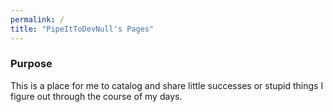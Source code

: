 ```yaml
---
permalink: /
title: "PipeItToDevNull's Pages"
---
```

### Purpose
This is a place for me to catalog and share little successes or stupid things I figure out through the course of my days.

